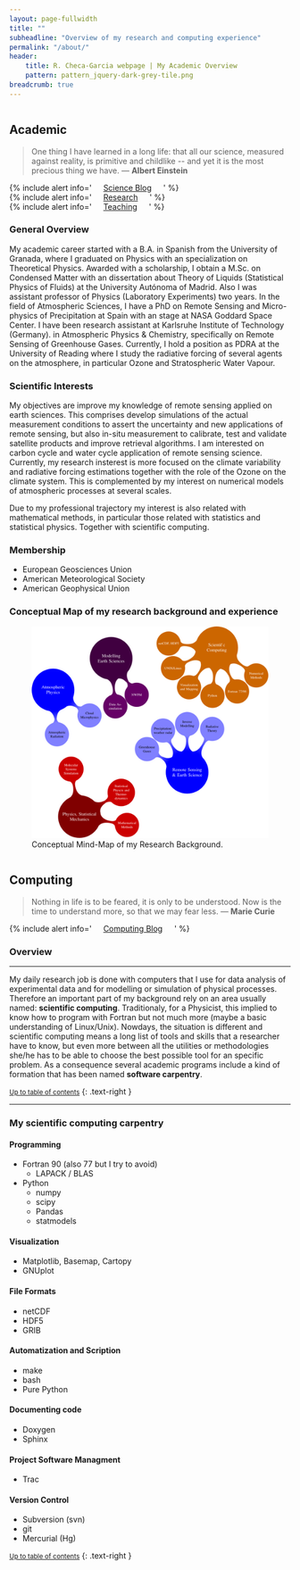 ```yaml
---
layout: page-fullwidth
title: ""
subheadline: "Overview of my research and computing experience"
permalink: "/about/"
header:
    title: R. Checa-Garcia webpage | My Academic Overview
    pattern: pattern_jquery-dark-grey-tile.png
breadcrumb: true
---
```

<div class="row">

<div class="medium-6 columns" markdown="1">

<div class="panel radius" markdown="1">

## Academic


> One thing I have learned in a long life: that all our science, measured against reality, is primitive and childlike -- and yet it is the most precious thing we have. ― **Albert Einstein**


<div class="row">
  <div class="small-4 columns">
  {% include alert info=' <a href="/blog/archive_science/">Science Blog</a>' %}</div>
  <div class="small-4 columns">
  {% include alert info=' <a href="/research/overview/">Research </a>' %}</div>
  <div class="small-4 columns">
  {% include alert info=' <a href="/teaching/overview/">Teaching </a>' %}</div>
</div>



### General Overview

My academic career started with a B.A. in Spanish from the University of Granada, where I graduated on Physics with an specialization on Theoretical Physics. Awarded with a scholarship, I obtain a M.Sc. on Condensed Matter with an dissertation about Theory of Liquids (Statistical Physics of Fluids) at the University Autónoma of Madrid. Also I was assistant professor of Physics (Laboratory Experiments) two years. In the field of Atmospheric Sciences, I have a PhD on Remote Sensing and Micro-physics of Precipitation at Spain with an stage at NASA Goddard Space Center. I have been research assistant at Karlsruhe Institute of Technology (Germany). in Atmospheric Physics & Chemistry, specifically on Remote Sensing of Greenhouse Gases. Currently, I hold a position as PDRA at the University of Reading where I study the radiative forcing of several agents on the atmosphere, in particular Ozone and Stratospheric Water Vapour.


### Scientific Interests

My objectives are improve my knowledge of remote sensing applied on earth sciences. This comprises develop simulations of the actual measurement conditions to assert the uncertainty and new applications of remote sensing, but also in-situ measurement to calibrate, test and validate satellite products and improve retrieval algorithms. I am interested on carbon cycle and water cycle application of remote sensing science. Currently, my research insterest is more focused on the climate variability and radiative forcing estimations together with the role of the Ozone on the climate system. This is complemented by my interest on numerical models of atmospheric processes at several scales.

Due to my professional trajectory my interest is also related with mathematical methods, in particular those related with statistics and statistical physics. Together with scientific computing.

### Membership

* European Geosciences Union
* American Meteorological Society
* American Geophysical Union

### Conceptual Map of my research background and experience

<figure>
<a href="/images/SCIENCE_MINDmap.png"><img src="/images/SCIENCE_MINDmap.png"></a>
	<figcaption><a title="Conceptual Mind-Map of my Research Background">Conceptual Mind-Map of my Research Background</a>.</figcaption>
</figure>



</div><!-- /.medium-4.columns -->

</div>

<div class="medium-6 columns" markdown="1">

<div class="panel radius" markdown="1">

## Computing

> Nothing in life is to be feared, it is only to be understood. Now is the time to understand more, so that we may fear less. ― **Marie Curie**


<div class="row">
  <div class="small-6 columns">
</div>
  <div class="small-6 columns">
    {% include alert info=' <a href="/blog/archive_computing/">Computing Blog</a>' %}</div>

</div>


### Overview
---

My daily research job is done with computers that I use for data analysis of experimental data and for modelling or simulation of physical processes. Therefore an important part of my background rely on an area usually named: **scientific computing**. Traditionaly, for a Physicist, this implied to know how to program with Fortran but not much more (maybe a basic understanding of Linux/Unix). Nowdays, the situation is different and scientific computing means a long list of tools and skills that a researcher have to know, but even more between all the utilities or methodologies she/he has to be able to choose the best possible tool for an specific problem. As a consequence several academic programs include a kind of formation that has been named **software carpentry**.

<small markdown="1">[Up to table of contents](#toc)</small>
{: .text-right }

---

### My scientific computing carpentry

#### Programming

- Fortran 90 (also 77 but I try to avoid)
    - LAPACK / BLAS
- Python
    - numpy
    - scipy
    - Pandas
    - statmodels

#### Visualization

- Matplotlib, Basemap, Cartopy 
- GNUplot

#### File Formats

- netCDF
- HDF5
- GRIB

#### Automatization and Scription

- make
- bash
- Pure Python

#### Documenting code

- Doxygen
- Sphinx

#### Project Software Managment

- Trac

#### Version Control

- Subversion (svn)
- git
- Mercurial (Hg) 

<small markdown="1">[Up to table of contents](#toc)</small>
{: .text-right }


</div><!-- /panel-radius -->

</div><!-- /.medium-8.columns -->

</div><!-- /.row -->


